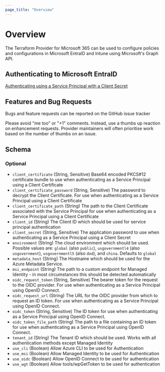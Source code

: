 ```yaml
---
page_title: "Overview"
---
```


# Overview

The Terraform Provider for Microsoft 365 can be used to configure policies and configurations in Microsoft EntraID and Intune using Microsoft's Graph API.

## Authenticating to Microsoft EntraID

[Authenticating using a Service Principal with a Client Secret](guides/authentication/service\_principal\_client\_secret.md)

## Features and Bug Requests

Bugs and feature requests can be reported on the GitHub issue tracker

Please avoid "me too" or "+1" comments. Instead, use a thumbs up reaction on enhancement requests. Provider maintainers will often prioritise work based on the number of thumbs on an issue.

<!-- schema generated by tfplugindocs -->
## Schema

### Optional

- `client_certificate` (String, Sensitive) Base64 encoded PKCS#12 certificate bundle to use when authenticating as a Service Principal using a Client Certificate
- `client_certificate_password` (String, Sensitive) The password to decrypt the Client Certificate. For use when authenticating as a Service Principal using a Client Certificate
- `client_certificate_path` (String) The path to the Client Certificate associated with the Service Principal for use when authenticating as a Service Principal using a Client Certificate
- `client_id` (String) The Client ID which should be used for service principal authentication
- `client_secret` (String, Sensitive) The application password to use when authenticating as a Service Principal using a Client Secret
- `environment` (String) The cloud environment which should be used. Possible values are: `global` (also `public`), `usgovernmentl4` (also `usgovernment`), `usgovernmentl5` (also `dod`), and `china`. Defaults to `global`
- `metadata_host` (String) The Hostname which should be used for the Azure Metadata Service.
- `msi_endpoint` (String) The path to a custom endpoint for Managed Identity - in most circumstances this should be detected automatically
- `oidc_request_token` (String, Sensitive) The bearer token for the request to the OIDC provider. For use when authenticating as a Service Principal using OpenID Connect.
- `oidc_request_url` (String) The URL for the OIDC provider from which to request an ID token. For use when authenticating as a Service Principal using OpenID Connect.
- `oidc_token` (String, Sensitive) The ID token for use when authenticating as a Service Principal using OpenID Connect.
- `oidc_token_file_path` (String) The path to a file containing an ID token for use when authenticating as a Service Principal using OpenID Connect.
- `tenant_id` (String) The Tenant ID which should be used. Works with all authentication methods except Managed Identity
- `use_cli` (Boolean) Allow Azure CLI to be used for Authentication
- `use_msi` (Boolean) Allow Managed Identity to be used for Authentication
- `use_oidc` (Boolean) Allow OpenID Connect to be used for authentication
- `use_wgt` (Boolean) Allow tools/wpGetToken to be used for authentication
